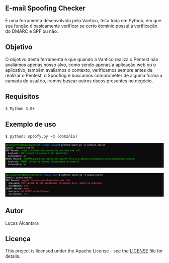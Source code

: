 ## E-mail Spoofing Checker

É uma ferramenta desenvolvida pela Vantico, feita toda em Python, em que sua função é basicamente verificar se certo domínio possui a verificação do DMARC e SPF ou não.

## Objetivo

O objetivo desta ferramenta é que quando a Vantico realiza o Pentest não avaliamos apenas nosso alvo, como sendo apenas a aplicação web ou o aplicativo, também avaliamos o contexto, verificamos sempre antes de realizar o Pentest, o Spoofing e buscamos comprometer de alguma forma a camada do usuário, iremos buscar outros riscos presentes no negócio.

## Requisitos
```
$ Python 3.0+
```

## Exemplo de uso
```
$ python3 spoofy.py -d (domínio)
```
![Sample screenshot](https://raw.githubusercontent.com/vanticohq/email-spoof/main/images/spoof-1.png)

![Sample screenshot](https://raw.githubusercontent.com/vanticohq/email-spoof/main/images/spoof-2.png)

## Autor

Lucas Alcantara

## Licença
This project is licensed under the Apache License - see the [LICENSE](LICENSE) file for details.
